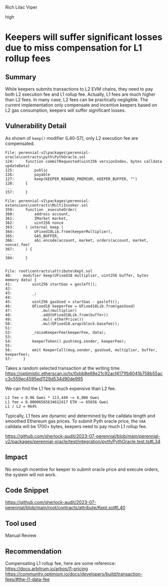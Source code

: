 Rich Lilac Viper

high

# Keepers will suffer significant losses due to miss compensation for L1 rollup fees
## Summary
While keepers submits transactions to L2 EVM chains, they need to pay both L2 execution fee and L1 rollup fee. Actually, L1 fees are much higher than L2 fees. In many case, L2 fees can be practically negligible. The current implementation only compensate and incentive keepers based on L2 gas consumption, keepers will suffer significant losses.

## Vulnerability Detail
As shown of ````keep()```` modifier (L40-57), only L2  execution fee are compensated.
```solidity
File: perennial-v2\packages\perennial-oracle\contracts\pyth\PythOracle.sol
124:     function commitRequested(uint256 versionIndex, bytes calldata updateData)
125:         public
126:         payable
127:         keep(KEEPER_REWARD_PREMIUM, KEEPER_BUFFER, "")
128:     {
...
157:     }

File: perennial-v2\packages\perennial-extensions\contracts\MultiInvoker.sol
359:     function _executeOrder(
360:         address account,
361:         IMarket market,
362:         uint256 nonce
363:     ) internal keep (
364:         UFixed18Lib.from(keeperMultiplier),
365:         GAS_BUFFER,
366:         abi.encode(account, market, orders(account, market, nonce).fee)
367:     ) {
...
384:     }


File: root\contracts\attribute\Kept.sol
40:     modifier keep(UFixed18 multiplier, uint256 buffer, bytes memory data) {
41:         uint256 startGas = gasleft();
42: 
43:         _;
44: 
45:         uint256 gasUsed = startGas - gasleft();
46:         UFixed18 keeperFee = UFixed18Lib.from(gasUsed)
47:             .mul(multiplier)
48:             .add(UFixed18Lib.from(buffer))
49:             .mul(_etherPrice())
50:             .mul(UFixed18.wrap(block.basefee));
51: 
52:         _raiseKeeperFee(keeperFee, data);
53: 
54:         keeperToken().push(msg.sender, keeperFee);
55: 
56:         emit KeeperCall(msg.sender, gasUsed, multiplier, buffer, keeperFee);
57:     }

```

Takes a random selected transaction at the writing time
https://optimistic.etherscan.io/tx/0xbb8e68e21c92acf4171fb6041b758b55acc3c559ec4595ed1129d534d90de995

We can find the L1 fee is much expensive than L2 fee.
```solidity
L2 fee = 0.06 Gwei * 113,449 ~= 6,806 Gwei
L1 fee = 0.00006565634612417 ETH ~= 65656 Gwei
L1 / L2 = 964%
```

Typically, L1 fees are dynamic and determined by the calldata length and smoothed Ethereum gas prices. To submit Pyth oracle price, the ````VAA```` calldata will be 1700+ bytes, keepers need to pay much L1 rollup fee.

https://github.com/sherlock-audit/2023-07-perennial/blob/main/perennial-v2/packages/perennial-oracle/test/integration/pyth/PythOracle.test.ts#L34

## Impact
No enough incentive for keeper to submit oracle price and execute orders, the system will not work.

## Code Snippet
https://github.com/sherlock-audit/2023-07-perennial/blob/main/root/contracts/attribute/Kept.sol#L40

## Tool used

Manual Review

## Recommendation
Compensating  L1 rollup fee, here are some reference:
https://docs.arbitrum.io/arbos/l1-pricing
https://community.optimism.io/docs/developers/build/transaction-fees/#the-l1-data-fee